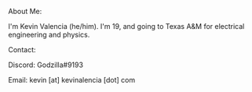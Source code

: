 About Me:

I'm Kevin Valencia (he/him). I'm 19, and going to Texas A&M for electrical engineering and physics.

Contact:

Discord: Godzilla#9193

Email: kevin [at] kevinalencia [dot] com
<!---
godzilla5123/godzilla5123 is a ✨ special ✨ repository because its `README.md` (this file) appears on your GitHub profile.
You can click the Preview link to take a look at your changes.
--->
